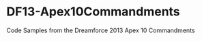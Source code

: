 DF13-Apex10Commandments
=======================

Code Samples from the Dreamforce 2013 Apex 10 Commandments

